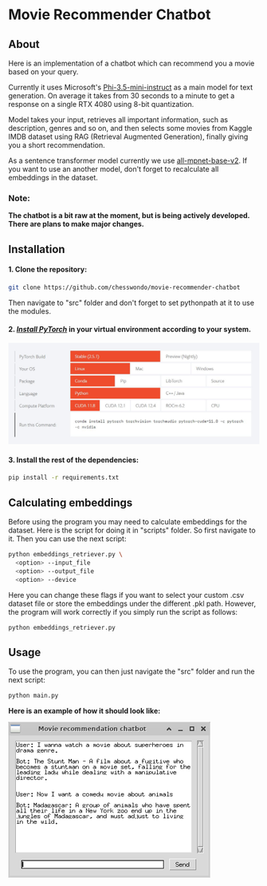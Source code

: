 # Movie Recommender Chatbot

## About
Here is an implementation of a chatbot which can recommend you a movie based on your query.

Currently it uses Microsoft's [Phi-3.5-mini-instruct](https://huggingface.co/microsoft/Phi-3.5-mini-instruct) as a main model for text generation.
On average it takes from 30 seconds to a minute to get a response on a single RTX 4080 using 8-bit quantization.

Model takes your input, retrieves all important information, such as description, genres and so on, and then selects some movies
from Kaggle IMDB dataset using RAG (Retrieval Augmented Generation), finally giving you a short recommendation.

As a sentence transformer model currently we use [all-mpnet-base-v2](https://huggingface.co/sentence-transformers/all-mpnet-base-v2).
If you want to use an another model, don't forget to recalculate all embeddings in the dataset.

### Note:

**The chatbot is a bit raw at the moment, but is being actively developed. There are plans to make major changes.**

## Installation
#### 1. Clone the repository:
```bash
git clone https://github.com/chesswondo/movie-recommender-chatbot
```
Then navigate to "src" folder and don't forget to set pythonpath at it to use the modules.

#### 2. _[Install PyTorch](https://pytorch.org/)_ in your virtual environment according to your system.
[![link](assets/readme_images/pytorch_installation.jpg)](https://pytorch.org)

#### 3. Install the rest of the dependencies:
```bash
pip install -r requirements.txt
```

## Calculating embeddings
Before using the program you may need to calculate embeddings for the dataset. Here is the script for doing it in "scripts" folder. So first navigate to it.
Then you can use the next script:
```bash
python embeddings_retriever.py \
  <option> --input_file
  <option> --output_file
  <option> --device
```

Here you can change these flags if you want to select your custom .csv dataset file or store the embeddings under the different .pkl path.
However, the program will work correctly if you simply run the script as follows:
```bash
python embeddings_retriever.py
```

## Usage
To use the program, you can then just navigate the "src" folder and run the next script:
```bash
python main.py
```

**Here is an example of how it should look like:**

![chat_example](assets/readme_images/chat_example.png)
